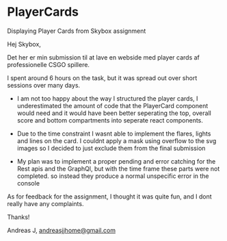 # PlayerCards
Displaying Player Cards from Skybox assignment 

Hej Skybox,

Det her er min submission til at lave en webside med player cards af professionelle CSGO spillere.

I spent around 6 hours on the task, but it was spread out over short sessions over many days.

- I am not too happy about the way I structured the player cards, I underestimated the amount of code that 
  the PlayerCard component would need and it would have been better seperating the top, overall score and bottom compartments into seperate react components. 
  
- Due to the time constraint I wasnt able to implement the flares, lights and lines on the card. I couldnt apply a mask using overflow to the svg images
  so I decided to just exclude them from the final submission
  
- My plan was to implement a proper pending and error catching for the Rest apis and the GraphQl, but with the time frame these parts were not completed.
  so instead they produce a normal unspecific error in the console
  
As for feedback for the assignment, I thought it was quite fun, and I dont really have any complaints.
  
Thanks!

Andreas J,
andreasjjhome@gmail.com
